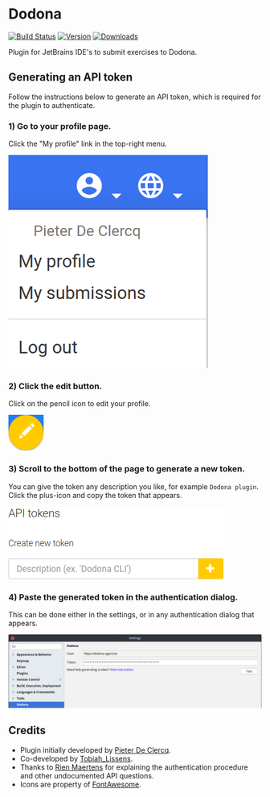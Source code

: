 # Dodona

[![Build Status](https://travis-ci.org/thepieterdc/dodona-plugin-jetbrains.svg?branch=master)](https://travis-ci.org/thepieterdc/dodona-plugin-jetbrains)
[![Version](http://phpstorm.espend.de/badge/11166/version)][plugin-website]
[![Downloads](http://phpstorm.espend.de/badge/11166/downloads)][plugin-website]

Plugin for JetBrains IDE's to submit exercises to Dodona.

## Generating an API token
Follow the instructions below to generate an API token, which is required for the plugin to authenticate.

### 1) Go to your profile page.
Click the "My profile" link in the top-right menu.

![My profile](assets/apitoken/my-profile.png)

### 2) Click the edit button.
Click on the pencil icon to edit your profile.

![Edit your profile](assets/apitoken/edit-profile.png)

### 3) Scroll to the bottom of the page to generate a new token.
You can give the token any description you like, for example ``Dodona plugin``. Click the plus-icon and copy the token that appears.

![Generate a new token](assets/apitoken/generate-token.png)

### 4) Paste the generated token in the authentication dialog.
This can be done either in the settings, or in any authentication dialog that appears.

![Plugin settings](assets/apitoken/plugin-settings.png)


## Credits
- Plugin initially developed by [Pieter De Clercq](https://thepieterdc.github.io/).
- Co-developed by [Tobiah_Lissens](https://github.com/darktilrisen).
- Thanks to [Rien Maertens](https://github.com/rien) for explaining the authentication procedure and other undocumented API questions.
- Icons are property of [FontAwesome](http://fontawesome.io).

[plugin-website]:         https://plugins.jetbrains.com/plugin/11166